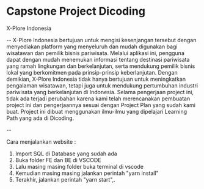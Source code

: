 Capstone Project Dicoding
==

X-Plore Indonesia

--
X-Plore Indonesia bertujuan untuk mengisi kesenjangan tersebut dengan menyediakan platform yang menyeluruh dan mudah digunakan bagi wisatawan dan pemilik bisnis pariwisata. Melalui aplikasi ini, pengguna dapat dengan mudah menemukan informasi tentang destinasi pariwisata yang ramah lingkungan dan berkelanjutan, serta mendukung pemilik bisnis lokal yang berkomitmen pada prinsip-prinsip keberlanjutan. Dengan demikian, X-Plore Indonesia tidak hanya bertujuan untuk meningkatkan pengalaman wisatawan, tetapi juga untuk mendukung pertumbuhan industri pariwisata yang berkelanjutan di Indonesia. Selama pengerjaan project ini, tidak ada terjadi perubahan karena kami telah merencanakan pembuatan project ini dan pengerjaannya sesuai dengan Project Plan yang sudah kami buat. Project ini dibuat menggunakan ilmu-ilmu yang dipelajari Learning Path yang ada di Dicoding.

--

Cara menjalankan website :
1. Import SQL di Database yang sudah ada
2. Buka folder FE dan BE di VSCODE
3. Lalu masing masing folder buka terminal di vscode
4. Kemudian masing masing jalankan perintah "yarn install"
5. Terakhir, jalankan perintah "yarn start",.



